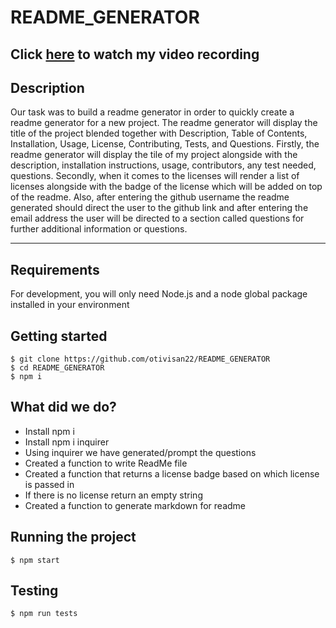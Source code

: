 # README_GENERATOR

## Click [here](https://drive.google.com/file/d/1RT7uRCGHBfOVZU2XJFe_QtTTFuNgeiyh/view?usp=sharing) to watch my video recording

## Description

Our task was to build a readme generator in order to quickly create a readme generator for a new project.
The readme generator will display the title of the project blended together with Description, Table of Contents, Installation, Usage, License, Contributing, Tests, and Questions. Firstly, the readme generator will display the tile of my project alongside with the description, installation instructions, usage, contributors, any test needed, questions. Secondly, when it comes to the licenses will render a list of licenses alongside with the badge of the license which will be added on top of the readme. Also, after entering the github username the readme generated should direct the user to the github link and after entering the email address the user will be directed to a section called questions for further additional information or questions.

---

## Requirements

For development, you will only need Node.js and a node global package installed in your environment

## Getting started

    $ git clone https://github.com/otivisan22/README_GENERATOR
    $ cd README_GENERATOR
    $ npm i

## What did we do?

- Install npm i
- Install npm i inquirer
- Using inquirer we have generated/prompt the questions
- Created a function to write ReadMe file
- Created a function that returns a license badge based on which license is passed in
- If there is no license return an empty string
- Created a function to generate markdown for readme

## Running the project

    $ npm start

## Testing

    $ npm run tests
